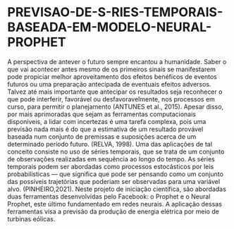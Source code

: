 # PREVISAO-DE-S-RIES-TEMPORAIS-BASEADA-EM-MODELO-NEURAL-PROPHET

A perspectiva de antever o futuro sempre encantou a humanidade. Saber o que
vai acontecer antes mesmo de os primeiros sinais se manifestarem pode propiciar
melhor aproveitamento dos efeitos benéficos de eventos futuros ou uma preparação
antecipada de eventuais efeitos adversos. Talvez até mais importante que antecipar
os resultados seja reconhecer o que pode interferir, favorável ou desfavoravelmente,
nos processos em curso, para permitir o planejamento (ANTUNES et al., 2015).
Apesar disso, por mais aprimoradas que sejam as ferramentas computacionais
disponíveis, a lidar com incertezas é uma tarefa complexa, pois uma previsão nada
mais é do que a estimativa de um resultado provável baseada num conjunto de
premissas e suposições acerca de um determinado período futuro. (RELVA, 1998).
Uma das aplicações de tal conceito consiste no uso de séries temporais, que
se trata de um conjunto de observações realizadas em sequência ao longo do tempo.
As séries temporais podem ser abordadas como processos estocásticos por leis
probabilísticas — que significa que pode ser pensando como um conjunto das
possíveis trajetórias que poderiam ser observadas para uma variável alvo.
(PINHEIRO,2021).
Neste projeto de iniciação científica, são abordadas duas ferramentas
desenvolvidas pelo Facebook: o Prophet e o Neural Prophet, este último
fundamentado em redes neurais. A aplicação dessas ferramentas visa a previsão da
produção de energia elétrica por meio de turbinas eólicas.
